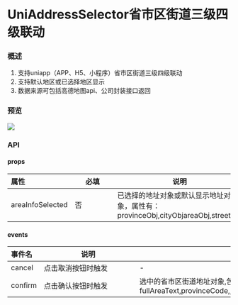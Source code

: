 # UniAddressSelector省市区街道三级四级联动

### 概述

1. 支持uniapp（APP、H5、小程序）省市区街道三级四级联动
2. 支持默认地区或已选择地区显示
3. 数据来源可包括高德地图api、公司封装接口返回

### 预览

![](/Users/lukeliou/my-doc/github/dcloud/UniappPlugins/UniappAddressSelector/UniAddressSelector_watermark.gif)

### API

#### props

| 属性             | <span style="display:inline-block;width:80px">必填</span> | 说明                                                         | 类型   | <span style="display:inline-block;width:80px">默认值</span> |
| :------- | ------------- | ------------------------------------------------------------ | ------ | ------ |
| areaInfoSelected | 否 | 已选择的地址对象或默认显示地址对象，属性有：provinceObj,cityObjareaObj,streetObj | Object | {} |

#### events

| 事件名  |  <span style="display:inline-block;width:200px">说明</span>| 返回值                                                      |
| :------- |--------------------------------------------------------------------------------------------------------------| ------------------------------------------------------------ |
| cancel  | 点击取消按钮时触发 | -                                                            |
| confirm | 点击确认按钮时触发                                   | 选中的省市区街道地址对象,包含如下属性：fullAreaText,provinceCode,,cityCode,areaCode,streetCode,provinceObj,cityObj,areaObj,streetObj |

